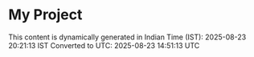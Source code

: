 # My Project

This content is dynamically generated in Indian Time (IST): 2025-08-23 20:21:13 IST
Converted to UTC: 2025-08-23 14:51:13 UTC
